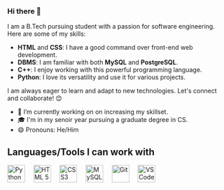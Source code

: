 ### Hi there 👋

I am a B.Tech pursuing student with a passion for software engineering. Here are some of my skills:

- **HTML** and **CSS**: I have a good command over front-end web development.
- **DBMS**: I am familiar with both **MySQL** and **PostgreSQL**.
- **C++**: I enjoy working with this powerful programming language.
- **Python**: I love its versatility and use it for various projects.

I am always eager to learn and adapt to new technologies. Let's connect and collaborate! 😊
<!--
**vaibhavshende03/vaibhavshende03** is a ✨ _special_ ✨ repository because its `README.md` (this file) appears on your GitHub profile.

Here are some ideas to get you started:
-->
- 🔭 I’m currently working on on increasing my skillset.
- 🎓 I'm in my senoir year pursuing a graduate degree in CS.
- 😄 Pronouns:  He/Him

## Languages/Tools I can work with
  
  <img title="Python" height="40px" src="https://img.icons8.com/color/48/000000/python--v1.png"/> &nbsp;&nbsp;&nbsp;
  <img title="HTML 5" height="40px" src="https://img.icons8.com/color/48/000000/html-5.png"/> &nbsp;&nbsp;&nbsp;
  <img title="CSS3" height="40px" src="https://img.icons8.com/color/48/000000/css3.png"/> &nbsp;&nbsp;&nbsp;
  <img title="MySQL" height="40px" src="https://icons8.com/icon/9nLaR5KFGjN0/mysql-logo"/> &nbsp;&nbsp;&nbsp;
  <img title="Git" height="40px" src="https://user-images.githubusercontent.com/85930567/155733391-1cad1bbc-b9d6-4fd9-91c2-37f778f88a96.png" /> &nbsp;&nbsp;&nbsp;
  <img title="VS Code" height="40px" src="https://img.icons8.com/fluency/144/000000/visual-studio-code-2019.png"/> &nbsp;&nbsp;&nbsp;
  
  

  </br>

